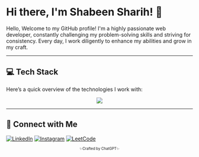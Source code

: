 # Hi there, I'm Shabeen Sharih! 👋

Hello, Welcome to my GitHub profile! I'm a highly passionate web developer, constantly challenging my problem-solving skills and striving for consistency. Every day, I work diligently to enhance my abilities and grow in my craft.

---

## 💻 Tech Stack

Here’s a quick overview of the technologies I work with:

<p align="center">
  <img src="https://skillicons.dev/icons?i=html,css,js,ts,react,nodejs,express,mongodb,tailwind,git,github" />
</p>

---

## 🔗 Connect with Me

[![LinkedIn](https://img.shields.io/badge/LinkedIn-0077B5?style=for-the-badge&logo=linkedin&logoColor=white)](https://www.linkedin.com/in/shabeen-sharih/)
[![Instagram](https://img.shields.io/badge/Instagram-E4405F?style=for-the-badge&logo=instagram&logoColor=white)](https://www.instagram.com/shabinsharih/)
[![LeetCode](https://img.shields.io/badge/LeetCode-FFA116?style=for-the-badge&logo=leetcode&logoColor=white)](https://leetcode.com/u/shabeensharih/)

<div align="center">
  <sub><sup>✨Crafted by ChatGPT✨</sup></sub>
</div>

